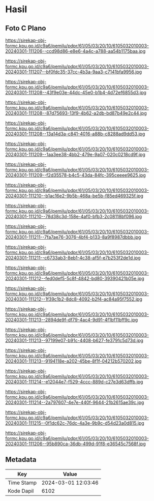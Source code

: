 # Hasil

## Foto C Plano

https://sirekap-obj-formc.kpu.go.id/c9a6/pemilu/pdpr/61/05/03/20/10/6105032010003-20240301-111206--ccd98d86-e8e6-4a4c-a788-aa54b1175baa.jpg

https://sirekap-obj-formc.kpu.go.id/c9a6/pemilu/pdpr/61/05/03/20/10/6105032010003-20240301-111207--bf0fdc35-37cc-4b3a-9aa3-c7141bfa9956.jpg

https://sirekap-obj-formc.kpu.go.id/c9a6/pemilu/pdpr/61/05/03/20/10/6105032010003-20240301-111208--43f9e03e-44dc-45e0-b1b4-4d72ef6855d3.jpg

https://sirekap-obj-formc.kpu.go.id/c9a6/pemilu/pdpr/61/05/03/20/10/6105032010003-20240301-111208--87d75693-13f9-4b62-a2db-bd87b49e2c44.jpg

https://sirekap-obj-formc.kpu.go.id/c9a6/pemilu/pdpr/61/05/03/20/10/6105032010003-20240301-111208--13a14d3a-c841-4016-a88b-c8288ad9dd53.jpg

https://sirekap-obj-formc.kpu.go.id/c9a6/pemilu/pdpr/61/05/03/20/10/6105032010003-20240301-111209--1aa3ee38-4bb2-479e-9a07-020c0218cd9f.jpg

https://sirekap-obj-formc.kpu.go.id/c9a6/pemilu/pdpr/61/05/03/20/10/6105032010003-20240301-111209--f2d35578-b4c5-43da-84fc-395ceeee9625.jpg

https://sirekap-obj-formc.kpu.go.id/c9a6/pemilu/pdpr/61/05/03/20/10/6105032010003-20240301-111210--b1ac16e2-9b5b-468a-be5b-f85ed469325f.jpg

https://sirekap-obj-formc.kpu.go.id/c9a6/pemilu/pdpr/61/05/03/20/10/6105032010003-20240301-111210--78d38c3d-158e-4af0-bfb3-2c08118bf096.jpg

https://sirekap-obj-formc.kpu.go.id/c9a6/pemilu/pdpr/61/05/03/20/10/6105032010003-20240301-111211--7fa7ae76-3076-4bf4-b133-8a9f8987dbbb.jpg

https://sirekap-obj-formc.kpu.go.id/c9a6/pemilu/pdpr/61/05/03/20/10/6105032010003-20240301-111211--c6733ab3-8eb1-4c38-af5f-e7b253f2de1d.jpg

https://sirekap-obj-formc.kpu.go.id/c9a6/pemilu/pdpr/61/05/03/20/10/6105032010003-20240301-111212--fed0def5-5c8f-4842-bd80-39390421b05e.jpg

https://sirekap-obj-formc.kpu.go.id/c9a6/pemilu/pdpr/61/05/03/20/10/6105032010003-20240301-111212--1f39c1b2-8dc8-4092-b2f4-ac84a95f7552.jpg

https://sirekap-obj-formc.kpu.go.id/c9a6/pemilu/pdpr/61/05/03/20/10/6105032010003-20240301-111213--2894de9f-df79-4ac4-9d91-4f1bf11bff9c.jpg

https://sirekap-obj-formc.kpu.go.id/c9a6/pemilu/pdpr/61/05/03/20/10/6105032010003-20240301-111213--97199e07-b91c-4408-b627-fe3791c5d73d.jpg

https://sirekap-obj-formc.kpu.go.id/c9a6/pemilu/pdpr/61/05/03/20/10/6105032010003-20240301-111213--9194118e-a202-45be-8f1f-04212b570202.jpg

https://sirekap-obj-formc.kpu.go.id/c9a6/pemilu/pdpr/61/05/03/20/10/6105032010003-20240301-111214--e12044e7-f529-4ccc-889d-c27e3d63dffb.jpg

https://sirekap-obj-formc.kpu.go.id/c9a6/pemilu/pdpr/61/05/03/20/10/6105032010003-20240301-111214--2a797607-4e7e-440f-9644-21b2615ae39c.jpg

https://sirekap-obj-formc.kpu.go.id/c9a6/pemilu/pdpr/61/05/03/20/10/6105032010003-20240301-111215--0f1dc62c-76dc-4a3e-9b9c-d54d23a0d815.jpg

https://sirekap-obj-formc.kpu.go.id/c9a6/pemilu/pdpr/61/05/03/20/10/6105032010003-20240301-111206--95b890ca-36db-499d-91f8-e36545c7568f.jpg


## Metadata

| Key        | Value               |
| ---------- | ------------------- |
| Time Stamp | 2024-03-01 12:03:46 |
| Kode Dapil | 6102                |



